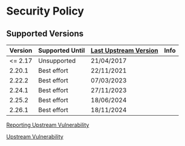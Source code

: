 # Security Policy

## Supported Versions

| Version   | Supported Until | [Last Upstream Version](http://geoserver.org/release/stable/) | Info                                                    |
|-----------|-----------------|---------------------------------------------------------------| ------------------------------------------------------- |
| <= 2.17   | Unsupported     | 21/04/2017                                                    |
| 2.20.1    | Best effort     | 22/11/2021                                                    |
| 2.22.2    | Best effort     | 07/03/2023                                                    |
| 2.24.1    | Best effort     | 27/11/2023                                                    |
| 2.25.2    | Best effort     | 18/06/2024                                                    |
| 2.26.1    | Best effort     | 18/11/2024                                                    |



[Reporting Upstream Vulnerability](http://geoserver.org/issues/)

[Upstream Vulnerability](https://www.cvedetails.com/product/16695/Geoserver-Geoserver.html)
